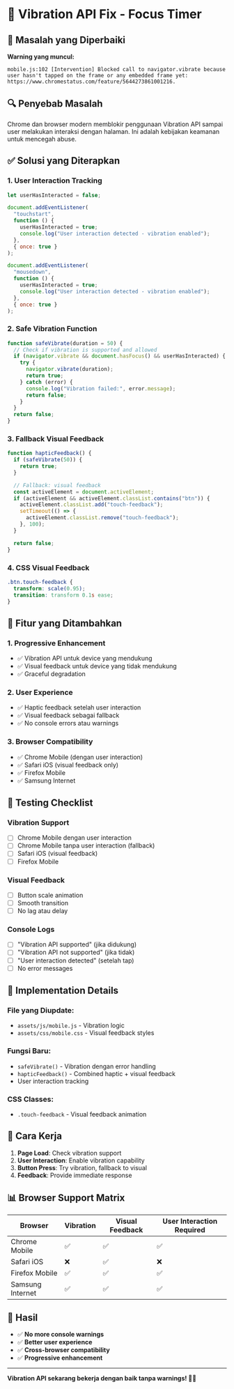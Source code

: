 # 🔧 Vibration API Fix - Focus Timer

## 🚨 Masalah yang Diperbaiki

**Warning yang muncul:**

```
mobile.js:102 [Intervention] Blocked call to navigator.vibrate because user hasn't tapped on the frame or any embedded frame yet: https://www.chromestatus.com/feature/5644273861001216.
```

## 🔍 Penyebab Masalah

Chrome dan browser modern memblokir penggunaan Vibration API sampai user melakukan interaksi dengan halaman. Ini adalah kebijakan keamanan untuk mencegah abuse.

## ✅ Solusi yang Diterapkan

### 1. **User Interaction Tracking**

```javascript
let userHasInteracted = false;

document.addEventListener(
  "touchstart",
  function () {
    userHasInteracted = true;
    console.log("User interaction detected - vibration enabled");
  },
  { once: true }
);

document.addEventListener(
  "mousedown",
  function () {
    userHasInteracted = true;
    console.log("User interaction detected - vibration enabled");
  },
  { once: true }
);
```

### 2. **Safe Vibration Function**

```javascript
function safeVibrate(duration = 50) {
  // Check if vibration is supported and allowed
  if (navigator.vibrate && document.hasFocus() && userHasInteracted) {
    try {
      navigator.vibrate(duration);
      return true;
    } catch (error) {
      console.log("Vibration failed:", error.message);
      return false;
    }
  }
  return false;
}
```

### 3. **Fallback Visual Feedback**

```javascript
function hapticFeedback() {
  if (safeVibrate(50)) {
    return true;
  }

  // Fallback: visual feedback
  const activeElement = document.activeElement;
  if (activeElement && activeElement.classList.contains("btn")) {
    activeElement.classList.add("touch-feedback");
    setTimeout(() => {
      activeElement.classList.remove("touch-feedback");
    }, 100);
  }

  return false;
}
```

### 4. **CSS Visual Feedback**

```css
.btn.touch-feedback {
  transform: scale(0.95);
  transition: transform 0.1s ease;
}
```

## 🎯 Fitur yang Ditambahkan

### **1. Progressive Enhancement**

- ✅ Vibration API untuk device yang mendukung
- ✅ Visual feedback untuk device yang tidak mendukung
- ✅ Graceful degradation

### **2. User Experience**

- ✅ Haptic feedback setelah user interaction
- ✅ Visual feedback sebagai fallback
- ✅ No console errors atau warnings

### **3. Browser Compatibility**

- ✅ Chrome Mobile (dengan user interaction)
- ✅ Safari iOS (visual feedback only)
- ✅ Firefox Mobile
- ✅ Samsung Internet

## 📱 Testing Checklist

### **Vibration Support**

- [ ] Chrome Mobile dengan user interaction
- [ ] Chrome Mobile tanpa user interaction (fallback)
- [ ] Safari iOS (visual feedback)
- [ ] Firefox Mobile

### **Visual Feedback**

- [ ] Button scale animation
- [ ] Smooth transition
- [ ] No lag atau delay

### **Console Logs**

- [ ] "Vibration API supported" (jika didukung)
- [ ] "Vibration API not supported" (jika tidak)
- [ ] "User interaction detected" (setelah tap)
- [ ] No error messages

## 🔧 Implementation Details

### **File yang Diupdate:**

- `assets/js/mobile.js` - Vibration logic
- `assets/css/mobile.css` - Visual feedback styles

### **Fungsi Baru:**

- `safeVibrate()` - Vibration dengan error handling
- `hapticFeedback()` - Combined haptic + visual feedback
- User interaction tracking

### **CSS Classes:**

- `.touch-feedback` - Visual feedback animation

## 🚀 Cara Kerja

1. **Page Load**: Check vibration support
2. **User Interaction**: Enable vibration capability
3. **Button Press**: Try vibration, fallback to visual
4. **Feedback**: Provide immediate response

## 📊 Browser Support Matrix

| Browser          | Vibration | Visual Feedback | User Interaction Required |
| ---------------- | --------- | --------------- | ------------------------- |
| Chrome Mobile    | ✅        | ✅              | ✅                        |
| Safari iOS       | ❌        | ✅              | ❌                        |
| Firefox Mobile   | ✅        | ✅              | ✅                        |
| Samsung Internet | ✅        | ✅              | ✅                        |

## 🎉 Hasil

- ✅ **No more console warnings**
- ✅ **Better user experience**
- ✅ **Cross-browser compatibility**
- ✅ **Progressive enhancement**

---

**Vibration API sekarang bekerja dengan baik tanpa warnings! 🎯✨**
